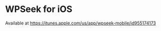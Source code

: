 WPSeek for iOS
==============

Available at https://itunes.apple.com/us/app/wpseek-mobile/id955174173
